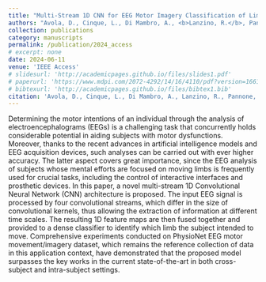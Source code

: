 ```yaml
---
title: "Multi-Stream 1D CNN for EEG Motor Imagery Classification of Limbs Activation"
authors: "Avola, D., Cinque, L., Di Mambro, A., <b>Lanzino, R.</b>, Pannone, D., & Scarcello, F."
collection: publications
category: manuscripts
permalink: /publication/2024_access
# excerpt: none
date: 2024-06-11
venue: 'IEEE Access'
# slidesurl: 'http://academicpages.github.io/files/slides1.pdf'
# paperurl: 'https://www.mdpi.com/2072-4292/14/16/4110/pdf?version=1661162033'
# bibtexurl: 'http://academicpages.github.io/files/bibtex1.bib'
citation: 'Avola, D., Cinque, L., Di Mambro, A., Lanzino, R., Pannone, D., & Scarcello, F. (2024). Multi-Stream 1D CNN for EEG Motor Imagery Classification of Limbs Activation. IEEE Access, 12, 83940–83951. doi:10.1109/ACCESS.2024.3412710'
---
```

Determining the motor intentions of an individual through the analysis of electroencephalograms (EEGs) is a challenging task that concurrently holds considerable potential in aiding subjects with motor dysfunctions. Moreover, thanks to the recent advances in artificial intelligence models and EEG acquisition devices, such analyses can be carried out with ever higher accuracy. The latter aspect covers great importance, since the EEG analysis of subjects whose mental efforts are focused on moving limbs is frequently used for crucial tasks, including the control of interactive interfaces and prosthetic devices. In this paper, a novel multi-stream 1D Convolutional Neural Network (CNN) architecture is proposed. The input EEG signal is processed by four convolutional streams, which differ in the size of convolutional kernels, thus allowing the extraction of information at different time scales. The resulting 1D feature maps are then fused together and provided to a dense classifier to identify which limb the subject intended to move. Comprehensive experiments conducted on PhysioNet EEG motor movement/imagery dataset, which remains the reference collection of data in this application context, have demonstrated that the proposed model surpasses the key works in the current state-of-the-art in both cross-subject and intra-subject settings.